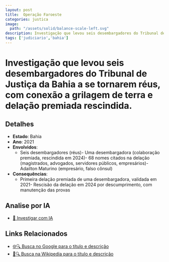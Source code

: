 ```yaml
---
layout: post
title:  Operação Faroeste
categories: justica
image:
  path: "/assets/solid/balance-scale-left.svg"
description: Investigação que levou seis desembargadores do Tribunal de Justiça da Bahia a se tornarem réus✧  com conexão a grilagem de terra e delação premiada rescindida.Seis desembargadores (réus)Uma desembargadora (colaboração premiada✧  rescindida em 2024)68 nomes citados na delação (magistrados✧  advogados✧  servidores públicos✧  empresários)Adailton Maturino (empresário✧  falso cônsul)
tags: ['judiciario','bahia']
---
```


# Investigação que levou seis desembargadores do Tribunal de Justiça da Bahia a se tornarem réus, com conexão a grilagem de terra e delação premiada rescindida.

## Detalhes
- **Estado**: Bahia
- **Ano**: 2021
- **Envolvidos**:
  - Seis desembargadores (réus)- Uma desembargadora (colaboração premiada, rescindida em 2024)- 68 nomes citados na delação (magistrados, advogados, servidores públicos, empresários)- Adailton Maturino (empresário, falso cônsul)
- **Consequências**:
  - Primeira delação premiada de uma desembargadora, validada em 2021- Rescisão da delação em 2024 por descumprimento, com manutenção das provas

## Analise por IA
- [🤖 Investigar com IA](https://www.perplexity.ai/search?q=Opera%C3%A7%C3%A3o%20Faroeste%20Investiga%C3%A7%C3%A3o%20que%20levou%20seis%20desembargadores%20do%20Tribunal%20de%20Justi%C3%A7a%20da%20Bahia%20a%20se%20tornarem%20r%C3%A9us%2C%20com%20conex%C3%A3o%20a%20grilagem%20de%20terra%20e%20dela%C3%A7%C3%A3o%20premiada%20rescindida.%20Bahia)

## Links Relacionados
- [🌐🔍 Busca no Google para o título e descrição](https://www.google.com/search?q=Opera%C3%A7%C3%A3o%20Faroeste%20Investiga%C3%A7%C3%A3o%20que%20levou%20seis%20desembargadores%20do%20Tribunal%20de%20Justi%C3%A7a%20da%20Bahia%20a%20se%20tornarem%20r%C3%A9us%2C%20com%20conex%C3%A3o%20a%20grilagem%20de%20terra%20e%20dela%C3%A7%C3%A3o%20premiada%20rescindida.%20Bahia)
- [📖🔍 Busca na Wikipedia para o título e descrição](https://pt.wikipedia.org/w/index.php?search=Opera%C3%A7%C3%A3o%20Faroeste%20Investiga%C3%A7%C3%A3o%20que%20levou%20seis%20desembargadores%20do%20Tribunal%20de%20Justi%C3%A7a%20da%20Bahia%20a%20se%20tornarem%20r%C3%A9us%2C%20com%20conex%C3%A3o%20a%20grilagem%20de%20terra%20e%20dela%C3%A7%C3%A3o%20premiada%20rescindida.%20Bahia)

